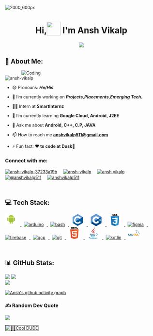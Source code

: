 ![2000_600px](https://user-images.githubusercontent.com/92860846/192116488-2ece1a36-465f-4c27-a71d-4e72f553000b.gif)
<h1 align="center">Hi,<img src="https://raw.githubusercontent.com/nixin72/nixin72/master/wave.gif"  height="45" width="45" valign="bottom"> I'm Ansh Vikalp</h1>
<h3 align="middle"> <img src= "https://readme-typing-svg.herokuapp.com?font=Noto+Sans+Mono&size=27&pause=1000&color=8E3200&center=true&vCenter=true&width=800&lines=A+passionate+</Android+developer>+from+India.;Creative%20UI%2FUX%20Designer.;Always+learning+new+things.;Addicted+to+🎶."> </h3> 
<h2>💫 About Me:</h2>
<img src="https://user-images.githubusercontent.com/92860846/192116238-f0a2f976-265f-460f-ad0a-83ef612ca989.gif" align="right" width = "450" alt= "Coding">

<p align="left"> <img src="https://komarev.com/ghpvc/?username=ansh-vikalp&label=Profile%20views&color=0e75b6&style=flat" alt="ansh-vikalp" />
 
</p>

- 😄 Pronouns: ***He/His***

- 🔭 I’m currently working on ***Projects,Placements,Emerging Tech.***

- 👨‍🎓 Intern at __SmartInternz__

- 🌱 I’m currently learning **Google Cloud, Android, J2EE**

- 💬 Ask me about **Android, C++, C.P, JAVA**

- 📫 How to reach me **anshvikalp511@gmail.com**

- ⚡ Fun fact: **❤ to code at Dusk🌆**

<h3 align="left" >Connect with me:</h3>
<p align="left">
<a href="https://linkedin.com/in/ansh-vikalp-37233a19b" target="blank"><img align="center" src="https://raw.githubusercontent.com/rahuldkjain/github-profile-readme-generator/master/src/images/icons/Social/linked-in-alt.svg" alt="ansh-vikalp-37233a19b" height="30" width="40" /></a> &nbsp; &nbsp;
<a href="https://stackoverflow.com/users/16648142/ansh-vikalp" target="blank"><img align="center" src="https://raw.githubusercontent.com/rahuldkjain/github-profile-readme-generator/master/src/images/icons/Social/stack-overflow.svg" alt="ansh-vikalp" height="30" width="40" /></a> &nbsp; &nbsp;
<a href="https://www.youtube.com/channel/UCVj3Jypx3oY3c5Xk6Tyu-zw" target="blank"><img align="center" src="https://raw.githubusercontent.com/rahuldkjain/github-profile-readme-generator/master/src/images/icons/Social/youtube.svg" alt="ansh vikalp" height="30" width="40" /></a> &nbsp; &nbsp;
<a href="https://www.hackerrank.com/anshvikalp511" target="blank"><img align="center" src="https://raw.githubusercontent.com/rahuldkjain/github-profile-readme-generator/master/src/images/icons/Social/hackerrank.svg" alt="@anshvikalp511" height="30" width="40" /></a> &nbsp; &nbsp;
<a href="https://auth.geeksforgeeks.org/user/anshvikalp511" target="blank"><img align="center" src="https://raw.githubusercontent.com/rahuldkjain/github-profile-readme-generator/master/src/images/icons/Social/geeks-for-geeks.svg" alt="anshvikalp511" height="30" width="40" /></a>
</p>
<!--<h3 align="left">Languages and Tools:</h3> -->
&nbsp;

## 💻 Tech Stack:
<p align="left"> 
<a href="https://developer.android.com" target="_blank" rel="noreferrer"> <img src="https://raw.githubusercontent.com/devicons/devicon/master/icons/android/android-original-wordmark.svg" alt="android" width="40" height="40" style= "padding-right:10px;"/> </a> &nbsp;
<a href="https://www.arduino.cc/" target="_blank" rel="noreferrer"> <img src="https://cdn.worldvectorlogo.com/logos/arduino-1.svg" alt="arduino" width="40" height="40" style= "padding-right: 10px;"/> </a> &nbsp;
<a href="https://www.gnu.org/software/bash/" target="_blank" rel="noreferrer"> <img src="https://www.vectorlogo.zone/logos/gnu_bash/gnu_bash-icon.svg" alt="bash" width="40" height="40" style= "padding-right: 10px;"/> </a> &nbsp;
<a href="https://www.cprogramming.com/" target="_blank" rel="noreferrer"> <img src="https://raw.githubusercontent.com/devicons/devicon/master/icons/c/c-original.svg" alt="c" width="40" height="40" style= "padding-right: 10px;"/> </a> &nbsp;
<a href="https://www.w3schools.com/cpp/" target="_blank" rel="noreferrer"> <img src="https://raw.githubusercontent.com/devicons/devicon/master/icons/cplusplus/cplusplus-original.svg" alt="cplusplus" width="40" height="40" style= "padding-right: 10px;"/> </a> &nbsp;
<a href="https://www.w3schools.com/css/" target="_blank" rel="noreferrer"> <img src="https://raw.githubusercontent.com/devicons/devicon/master/icons/css3/css3-original-wordmark.svg" alt="css3" width="40" height="40" style= "padding-right: 10px;"/> </a> &nbsp;
<a href="https://www.figma.com/" target="_blank" rel="noreferrer"> <img src="https://www.vectorlogo.zone/logos/figma/figma-icon.svg" alt="figma" width="40" height="40" style= "padding-right: 10px;"/> </a> &nbsp;
<a href="https://firebase.google.com/" target="_blank" rel="noreferrer"> <img src="https://www.vectorlogo.zone/logos/firebase/firebase-icon.svg" alt="firebase" width="40" height="40" style= "padding-right: 10px;"/> </a> &nbsp;
<a href="https://cloud.google.com" target="_blank" rel="noreferrer"> <img src="https://www.vectorlogo.zone/logos/google_cloud/google_cloud-icon.svg" alt="gcp" width="40" height="40" style= "padding-right: 10px;"/> </a> &nbsp;
<a href="https://git-scm.com/" target="_blank" rel="noreferrer"> <img src="https://www.vectorlogo.zone/logos/git-scm/git-scm-icon.svg" alt="git" width="40" height="40" style= "padding-right: 10px;"/> </a> &nbsp;
<a href="https://www.w3.org/html/" target="_blank" rel="noreferrer"> <img src="https://raw.githubusercontent.com/devicons/devicon/master/icons/html5/html5-original-wordmark.svg" alt="html5" width="40" height="40" style= "padding-right: 10px;"/> </a> &nbsp;
<a href="https://www.java.com" target="_blank" rel="noreferrer"> <img src="https://raw.githubusercontent.com/devicons/devicon/master/icons/java/java-original.svg" alt="java" width="40" height="40" style= "padding-right: 10px;"/> </a> &nbsp;
<a href="https://kotlinlang.org" target="_blank" rel="noreferrer"> <img src="https://www.vectorlogo.zone/logos/kotlinlang/kotlinlang-icon.svg" alt="kotlin" width="40" height="40" style= "padding-right: 10px;"/> </a> &nbsp;
<a href="https://www.mysql.com/" target="_blank" rel="noreferrer"> <img src="https://raw.githubusercontent.com/devicons/devicon/master/icons/mysql/mysql-original-wordmark.svg" alt="mysql" width="40" height="40" style= "padding-right: 40px;"/> </a> 

</p>
&nbsp;
<!-- <p><img align="left" src="https://github-readme-stats.vercel.app/api/top-langs?username=ansh-vikalp&show_icons=true&locale=en&layout=compact" alt="ansh-vikalp" /></p>

<p>&nbsp;<img align="center" src="https://github-readme-stats.vercel.app/api?username=ansh-vikalp&show_icons=true&locale=en" alt="ansh-vikalp" /></p>

<p><img align="center" src="https://github-readme-streak-stats.herokuapp.com/?user=ansh-vikalp&" alt="ansh-vikalp" /></p> -->


  
 ## 📊 GitHub Stats:
 <!-- Tis is commented code for green theme of Github Stats -->
<!--  ![](https://github-readme-stats.vercel.app/api?username=Ansh-Vikalp&theme=merko&hide_border=false&include_all_commits=false&count_private=false)
  ![](https://github-readme-streak-stats.herokuapp.com/?user=Ansh-Vikalp&theme=merko&hide_border=false)<br/>

  <div align='left'>
  <img src= "https://github-readme-stats.vercel.app/api/top-langs/?username=Ansh-Vikalp&theme=merko&hide_border=false&include_all_commits=false&count_private=false&layout=compact">
  </div>
  <br> -->

  
![](https://github-readme-stats.vercel.app/api?username=Ansh-Vikalp&theme=react&hide_border=false&include_all_commits=true&count_private=true)
![](https://github-readme-streak-stats.herokuapp.com/?user=Ansh-Vikalp&theme=react&hide_border=false)<br/>
![](https://github-readme-stats.vercel.app/api/top-langs/?username=Ansh-Vikalp&theme=react&hide_border=false&include_all_commits=true&count_private=true&layout=compact)


[![Ansh's github activity graph](https://github-readme-activity-graph.cyclic.app/graph?username=Ansh-Vikalp&theme=react-dark)](https://github.com/Ansh-Vikalp/github-readme-activity-graph)


### ✍️ Random Dev Quote
<!-- This is commented cide for Github Green Theme Random Quote -->
<!-- ![](https://quotes-github-readme.vercel.app/api?type=horizontal&theme=merko) -->
![](https://quotes-github-readme.vercel.app/api?type=horizontal&theme=tokyonight)



<img src="https://user-images.githubusercontent.com/92860846/192118106-3e5c1b58-2270-443b-ad45-cd854f5f9e40.gif" border=1 title="🐱‍💻Cool DUDE">

